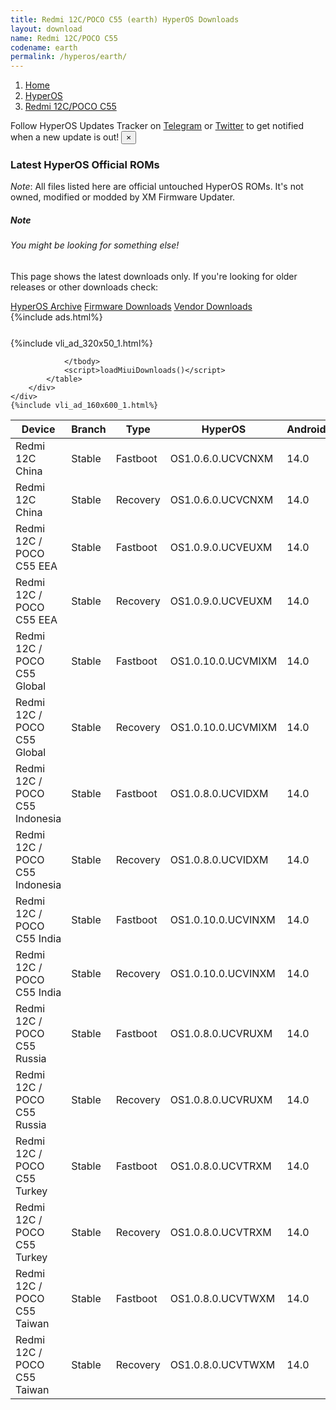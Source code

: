 ```yaml
---
title: Redmi 12C/POCO C55 (earth) HyperOS Downloads
layout: download
name: Redmi 12C/POCO C55
codename: earth
permalink: /hyperos/earth/
---
```

<nav aria-label="breadcrumb">
    <ol class="breadcrumb">
        <li class="breadcrumb-item"><a href="/">Home</a></li>
        <li class="breadcrumb-item"><a href="/hyperos/">HyperOS</a></li>
        <li class="breadcrumb-item active" aria-current="page"><a href="/hyperos/earth/">Redmi 12C/POCO C55</a></li>
    </ol>
</nav>
<div class="alert alert-primary alert-dismissible fade show" role="alert">
    Follow HyperOS Updates Tracker on <a href="https://t.me/MIUIUpdatesTracker" class="alert-link">Telegram</a>
     or <a href="https://twitter.com/MiFwUpdater" class="alert-link">Twitter</a> to get notified when a new update is out!
    <button type="button" class="close" data-dismiss="alert" aria-label="Close">
        <span aria-hidden="true">&times;</span>
    </button>
</div>

### Latest HyperOS Official ROMs
*Note*: All files listed here are official untouched HyperOS ROMs. It's not owned, modified or modded by XM Firmware Updater.
<div class="card">
  <div class="card-body">
    <h5 class="card-title">Note</h5>
    <h6 class="card-subtitle mb-2 text-muted">You might be looking for something else!</h6>
    <p class="card-text">This page shows the latest downloads only.
     If you're looking for older releases or other downloads check:</p>
    <a href="/archive/hyperos/earth/" class="card-link">HyperOS Archive</a>
    <a href="/firmware/earth/" class="card-link">Firmware Downloads</a>
    <a href="/vendor/earth/" class="card-link">Vendor Downloads</a>
  </div>
</div>
{%include ads.html%}
<div class="row justify-content-center">
    <div class="col-10">
        <div class="table-responsive-md" style="margin-top: 25px;">
            {%include vli_ad_320x50_1.html%}
            <table id="miui" class="display dt-responsive nowrap compact table table-striped table-hover table-sm">
                <thead class="thead-dark">
                    <tr>
                        <th data-ref="device">Device</th>
                        <th data-ref="branch">Branch</th>
                        <th data-ref="type">Type</th>
                        <th data-ref="miui">HyperOS</th>
                        <th data-ref="android">Android</th>
                        <th data-ref="size">Size</th>
                        <th data-ref="size">Date</th>
                        <th data-ref="link">Link</th>
                    </tr>
                </thead>
                <tbody>
                <tr><td>Redmi 12C China</td><td>Stable</td><td>Fastboot</td><td>OS1.0.6.0.UCVCNXM</td><td>14.0</td><td>5.2 GB</td><td>2025-04-09</td><td><a href="/hyperos/earth/stable/OS1.0.6.0.UCVCNXM/">Download</a></td></tr>
<tr><td>Redmi 12C China</td><td>Stable</td><td>Recovery</td><td>OS1.0.6.0.UCVCNXM</td><td>14.0</td><td>4.0 GB</td><td>2025-04-18</td><td><a href="/hyperos/earth/stable/OS1.0.6.0.UCVCNXM/">Download</a></td></tr>
<tr><td>Redmi 12C / POCO C55 EEA</td><td>Stable</td><td>Fastboot</td><td>OS1.0.9.0.UCVEUXM</td><td>14.0</td><td>6.4 GB</td><td>2025-04-09</td><td><a href="/hyperos/earth/stable/OS1.0.9.0.UCVEUXM/">Download</a></td></tr>
<tr><td>Redmi 12C / POCO C55 EEA</td><td>Stable</td><td>Recovery</td><td>OS1.0.9.0.UCVEUXM</td><td>14.0</td><td>4.2 GB</td><td>2025-04-18</td><td><a href="/hyperos/earth/stable/OS1.0.9.0.UCVEUXM/">Download</a></td></tr>
<tr><td>Redmi 12C / POCO C55 Global</td><td>Stable</td><td>Fastboot</td><td>OS1.0.10.0.UCVMIXM</td><td>14.0</td><td>6.9 GB</td><td>2025-04-09</td><td><a href="/hyperos/earth/stable/OS1.0.10.0.UCVMIXM/">Download</a></td></tr>
<tr><td>Redmi 12C / POCO C55 Global</td><td>Stable</td><td>Recovery</td><td>OS1.0.10.0.UCVMIXM</td><td>14.0</td><td>4.2 GB</td><td>2025-04-18</td><td><a href="/hyperos/earth/stable/OS1.0.10.0.UCVMIXM/">Download</a></td></tr>
<tr><td>Redmi 12C / POCO C55 Indonesia</td><td>Stable</td><td>Fastboot</td><td>OS1.0.8.0.UCVIDXM</td><td>14.0</td><td>6.3 GB</td><td>2025-04-15</td><td><a href="/hyperos/earth/stable/OS1.0.8.0.UCVIDXM/">Download</a></td></tr>
<tr><td>Redmi 12C / POCO C55 Indonesia</td><td>Stable</td><td>Recovery</td><td>OS1.0.8.0.UCVIDXM</td><td>14.0</td><td>4.2 GB</td><td>2025-04-27</td><td><a href="/hyperos/earth/stable/OS1.0.8.0.UCVIDXM/">Download</a></td></tr>
<tr><td>Redmi 12C / POCO C55 India</td><td>Stable</td><td>Fastboot</td><td>OS1.0.10.0.UCVINXM</td><td>14.0</td><td>5.5 GB</td><td>2025-04-15</td><td><a href="/hyperos/earth/stable/OS1.0.10.0.UCVINXM/">Download</a></td></tr>
<tr><td>Redmi 12C / POCO C55 India</td><td>Stable</td><td>Recovery</td><td>OS1.0.10.0.UCVINXM</td><td>14.0</td><td>4.1 GB</td><td>2025-04-25</td><td><a href="/hyperos/earth/stable/OS1.0.10.0.UCVINXM/">Download</a></td></tr>
<tr><td>Redmi 12C / POCO C55 Russia</td><td>Stable</td><td>Fastboot</td><td>OS1.0.8.0.UCVRUXM</td><td>14.0</td><td>6.5 GB</td><td>2025-04-15</td><td><a href="/hyperos/earth/stable/OS1.0.8.0.UCVRUXM/">Download</a></td></tr>
<tr><td>Redmi 12C / POCO C55 Russia</td><td>Stable</td><td>Recovery</td><td>OS1.0.8.0.UCVRUXM</td><td>14.0</td><td>4.2 GB</td><td>2025-05-07</td><td><a href="/hyperos/earth/stable/OS1.0.8.0.UCVRUXM/">Download</a></td></tr>
<tr><td>Redmi 12C / POCO C55 Turkey</td><td>Stable</td><td>Fastboot</td><td>OS1.0.8.0.UCVTRXM</td><td>14.0</td><td>6.0 GB</td><td>2025-04-15</td><td><a href="/hyperos/earth/stable/OS1.0.8.0.UCVTRXM/">Download</a></td></tr>
<tr><td>Redmi 12C / POCO C55 Turkey</td><td>Stable</td><td>Recovery</td><td>OS1.0.8.0.UCVTRXM</td><td>14.0</td><td>4.2 GB</td><td>2025-05-06</td><td><a href="/hyperos/earth/stable/OS1.0.8.0.UCVTRXM/">Download</a></td></tr>
<tr><td>Redmi 12C / POCO C55 Taiwan</td><td>Stable</td><td>Fastboot</td><td>OS1.0.8.0.UCVTWXM</td><td>14.0</td><td>5.7 GB</td><td>2025-04-15</td><td><a href="/hyperos/earth/stable/OS1.0.8.0.UCVTWXM/">Download</a></td></tr>
<tr><td>Redmi 12C / POCO C55 Taiwan</td><td>Stable</td><td>Recovery</td><td>OS1.0.8.0.UCVTWXM</td><td>14.0</td><td>4.1 GB</td><td>2025-04-25</td><td><a href="/hyperos/earth/stable/OS1.0.8.0.UCVTWXM/">Download</a></td></tr>

                </tbody>
                <script>loadMiuiDownloads()</script>
            </table>
        </div>
    </div>
    {%include vli_ad_160x600_1.html%}
</div>
